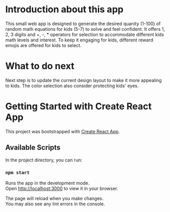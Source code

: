 # Introduction about this app
This small web app is designed to generate the desired quanity (1-100) of random math equations for kids (5-7) to solve and feel confident. It offers 1, 2, 3 digits and +, -, * operators for selection to accommodate different kids math levels and interest. To keep it engaging for kids, different reward emojis are offered for kids to select.

# What to do next
Next step is to update the current design layout to make it more appealing to kids. The color selection also consider protecting kids' eyes.

# Getting Started with Create React App

This project was bootstrapped with [Create React App](https://github.com/facebook/create-react-app).

## Available Scripts

In the project directory, you can run:

### `npm start`

Runs the app in the development mode.\
Open [http://localhost:3000](http://localhost:3000) to view it in your browser.

The page will reload when you make changes.\
You may also see any lint errors in the console.

